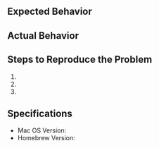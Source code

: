 ## Expected Behavior


## Actual Behavior


## Steps to Reproduce the Problem

  1.
  1.
  1.

## Specifications

  - Mac OS Version:
  - Homebrew Version:

